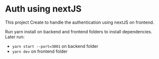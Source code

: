 # Auth using nextJS

This project Create to handle the authentication using nextJS on frontend.

Run yarn install on backend and frontend folders to install dependencies.
Later run:
- `yarn start --port=3001` on backend folder
- `yarn dev` on frontend folder